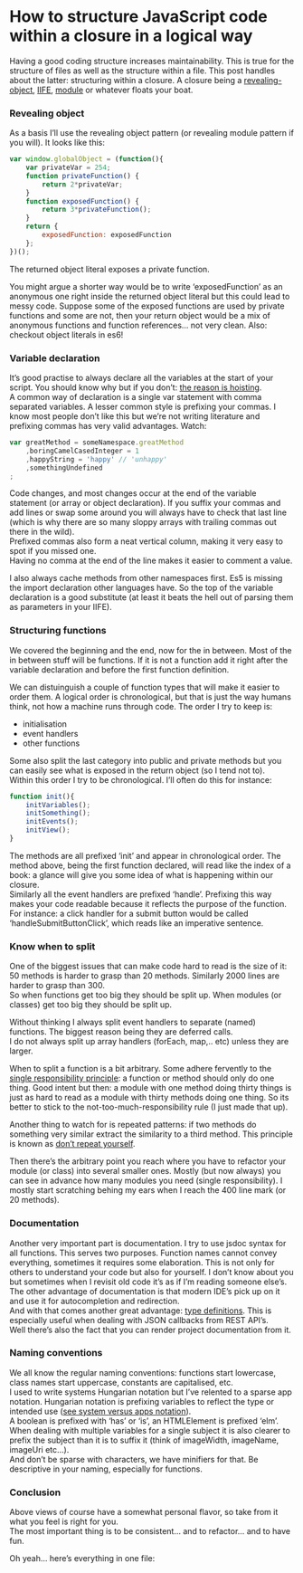 <!--
  id: 2606
  date: 2015-10-22
  modified: 2016-12-14
  slug: how-to-structure-javascript-code-within-a-closure-in-a-logical-way
  type: post
  excerpt: <p>Having a good coding structure increases maintainability. This is true for the structure of files as well as the structure within a file. This post handles about the latter: structuring within a closure. A closure being a revealing-object, IIFE, module or whatever floats your boat.</p>
  categories: code, JavaScript
  tags: JavaScript
  metaKeyword: structure
  metaDescription: Having a good coding structure increases maintainability. This is true for the structure of files as well as the structure within a file.
  metaTitle: How to logically structure JavaScript code within closures
  inCv: 
  inPortfolio: 
  dateFrom: 
  dateTo: 
-->

# How to structure JavaScript code within a closure in a logical way

Having a good coding structure increases maintainability. This is true for the structure of files as well as the structure within a file. This post handles about the latter: structuring within a closure. A closure being a [revealing-object](https://www.google.com/search?q=javascript+%22revealing+object+pattern%22), [IIFE](https://www.google.com/search?q=javascript+IIFE), [module](https://www.google.com/search?q=javascript+modules) or whatever floats your boat.

### Revealing object

As a basis I’ll use the revealing object pattern (or revealing module pattern if you will). It looks like this:

```javascript
var window.globalObject = (function(){
    var privateVar = 254;
    function privateFunction() {
        return 2*privateVar;
    }
    function exposedFunction() {
        return 3*privateFunction();
    }
    return {
        exposedFunction: exposedFunction
    };
})();
```

The returned object literal exposes a private function.

You might argue a shorter way would be to write ‘exposedFunction’ as an anonymous one right inside the returned object literal but this could lead to messy code. Suppose some of the exposed functions are used by private functions and some are not, then your return object would be a mix of anonymous functions and function references… not very clean. Also: checkout object literals in es6!

### Variable declaration

It’s good practise to always declare all the variables at the start of your script. You should know why but if you don’t: [the reason is hoisting](http://www.adequatelygood.com/JavaScript-Scoping-and-Hoisting.html).  
A common way of declaration is a single var statement with comma separated variables. A lesser common style is prefixing your commas. I know most people don’t like this but we’re not writing literature and prefixing commas has very valid advantages. Watch:

```javascript
var greatMethod = someNamespace.greatMethod
    ,boringCamelCasedInteger = 1
    ,happyString = 'happy' // 'unhappy'
    ,somethingUndefined
;
```

Code changes, and most changes occur at the end of the variable statement (or array or object declaration). If you suffix your commas and add lines or swap some around you will always have to check that last line (which is why there are so many sloppy arrays with trailing commas out there in the wild).  
Prefixed commas also form a neat vertical column, making it very easy to spot if you missed one.  
Having no comma at the end of the line makes it easier to comment a value.

I also always cache methods from other namespaces first. Es5 is missing the import declaration other languages have. So the top of the variable declaration is a good substitute (at least it beats the hell out of parsing them as parameters in your IIFE).

### Structuring functions

We covered the beginning and the end, now for the in between. Most of the in between stuff will be functions. If it is not a function add it right after the variable declaration and before the first function definition.

We can distuinguish a couple of function types that will make it easier to order them. A logical order is chronological, but that is just the way humans think, not how a machine runs through code. The order I try to keep is:

*   initialisation
*   event handlers
*   other functions

Some also split the last category into public and private methods but you can easily see what is exposed in the return object (so I tend not to).  
Within this order I try to be chronological. I’ll often do this for instance:

```javascript
function init(){
    initVariables();
    initSomething();
    initEvents();
    initView();
}
```

The methods are all prefixed ‘init’ and appear in chronological order. The method above, being the first function declared, will read like the index of a book: a glance will give you some idea of what is happening within our closure.  
Similarly all the event handlers are prefixed ‘handle’. Prefixing this way makes your code readable because it reflects the purpose of the function. For instance: a click handler for a submit button would be called ‘handleSubmitButtonClick’, which reads like an imperative sentence.

### Know when to split

One of the biggest issues that can make code hard to read is the size of it: 50 methods is harder to grasp than 20 methods. Similarly 2000 lines are harder to grasp than 300.  
So when functions get too big they should be split up. When modules (or classes) get too big they should be split up.

Without thinking I always split event handlers to separate (named) functions. The biggest reason being they are deferred calls.  
I do not always split up array handlers (forEach, map,.. etc) unless they are larger.

When to split a function is a bit arbitrary. Some adhere fervently to the [single responsibility principle](https://en.wikipedia.org/wiki/Single_responsibility_principle): a function or method should only do one thing. Good intent but then: a module with one method doing thirty things is just as hard to read as a module with thirty methods doing one thing. So its better to stick to the not-too-much-responsibility rule (I just made that up).

Another thing to watch for is repeated patterns: if two methods do something very similar extract the similarity to a third method. This principle is known as [don’t repeat yourself](https://en.wikipedia.org/wiki/Don%27t_repeat_yourself).

Then there’s the arbitrary point you reach where you have to refactor your module (or class) into several smaller ones. Mostly (but now always) you can see in advance how many modules you need (single responsibility). I mostly start scratching behing my ears when I reach the 400 line mark (or 20 methods).

### Documentation

Another very important part is documentation. I try to use jsdoc syntax for all functions. This serves two purposes. Function names cannot convey everything, sometimes it requires some elaboration. This is not only for others to understand your code but also for yourself. I don’t know about you but sometimes when I revisit old code it’s as if I’m reading someone else’s.  
The other advantage of documentation is that modern IDE’s pick up on it and use it for autocompletion and redirection.  
And with that comes another great advantage: [type definitions](http://usejsdoc.org/tags-typedef.html). This is especially useful when dealing with JSON callbacks from REST API’s.  
Well there’s also the fact that you can render project documentation from it.

### Naming conventions

We all know the regular naming conventions: functions start lowercase, class names start uppercase, constants are capitalised, etc.  
I used to write systems Hungarian notation but I’ve relented to a sparse app notation. Hungarian notation is prefixing variables to reflect the type or intended use ([see system versus apps notation](https://en.m.wikipedia.org/wiki/Hungarian_notation)).  
A boolean is prefixed with ‘has’ or ‘is’, an HTMLElement is prefixed ‘elm’.  
When dealing with multiple variables for a single subject it is also clearer to prefix the subject than it is to suffix it (think of imageWidth, imageName, imageUri etc…).  
And don’t be sparse with characters, we have minifiers for that. Be descriptive in your naming, especially for functions.

### Conclusion

Above views of course have a somewhat personal flavor, so take from it what you feel is right for you.  
The most important thing is to be consistent… and to refactor… and to have fun.

Oh yeah… here’s everything in one file:

<pre><code data-language="javascript" data-src="/static/example/structure.js"></code></pre>
